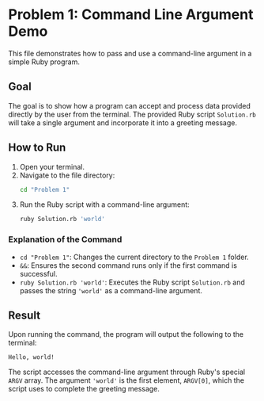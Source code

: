 # Problem 1: Command Line Argument Demo

This file demonstrates how to pass and use a command-line argument in a simple Ruby program.

## Goal

The goal is to show how a program can accept and process data provided directly by the user from the terminal. The provided Ruby script `Solution.rb` will take a single argument and incorporate it into a greeting message.

## How to Run

1. Open your terminal.
2. Navigate to the file directory:
   ```bash
   cd "Problem 1"
   ```
3. Run the Ruby script with a command-line argument:
   ```bash
   ruby Solution.rb 'world'
   ```

### Explanation of the Command

- `cd "Problem 1"`: Changes the current directory to the `Problem 1` folder.
- `&&`: Ensures the second command runs only if the first command is successful.
- `ruby Solution.rb 'world'`: Executes the Ruby script `Solution.rb` and passes the string `'world'` as a command-line argument.

## Result

Upon running the command, the program will output the following to the terminal:

```
Hello, world!
```

The script accesses the command-line argument through Ruby's special `ARGV` array. The argument `'world'` is the first element, `ARGV[0]`, which the script uses to complete the greeting message.
